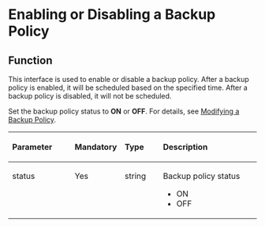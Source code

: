 # Enabling or Disabling a Backup Policy<a name="EN-US_TOPIC_0043410564"></a>

## Function<a name="section63962185"></a>

This interface is used to enable or disable a backup policy. After a backup policy is enabled, it will be scheduled based on the specified time. After a backup policy is disabled, it will not be scheduled.

Set the backup policy status to  **ON**  or  **OFF**. For details, see  [Modifying a Backup Policy](modifying-a-backup-policy.md).

<a name="table49541343124618"></a>
<table><thead align="left"><tr id="row28932175"><th class="cellrowborder" valign="top" width="26.697330266973307%" id="mcps1.1.5.1.1"><p id="p61804813"><a name="p61804813"></a><a name="p61804813"></a>Parameter</p>
</th>
<th class="cellrowborder" valign="top" width="12.968703129687032%" id="mcps1.1.5.1.2"><p id="p40133923"><a name="p40133923"></a><a name="p40133923"></a>Mandatory</p>
</th>
<th class="cellrowborder" valign="top" width="16.35836416358364%" id="mcps1.1.5.1.3"><p id="p14225104112"><a name="p14225104112"></a><a name="p14225104112"></a>Type</p>
</th>
<th class="cellrowborder" valign="top" width="43.97560243975603%" id="mcps1.1.5.1.4"><p id="p29622330"><a name="p29622330"></a><a name="p29622330"></a>Description</p>
</th>
</tr>
</thead>
<tbody><tr id="row50598521"><td class="cellrowborder" valign="top" width="26.697330266973307%" headers="mcps1.1.5.1.1 "><p id="p1895419481468"><a name="p1895419481468"></a><a name="p1895419481468"></a>status</p>
</td>
<td class="cellrowborder" valign="top" width="12.968703129687032%" headers="mcps1.1.5.1.2 "><p id="p6954194884616"><a name="p6954194884616"></a><a name="p6954194884616"></a>Yes</p>
</td>
<td class="cellrowborder" valign="top" width="16.35836416358364%" headers="mcps1.1.5.1.3 "><p id="p14954648194617"><a name="p14954648194617"></a><a name="p14954648194617"></a>string</p>
</td>
<td class="cellrowborder" valign="top" width="43.97560243975603%" headers="mcps1.1.5.1.4 "><p id="p1795474824613"><a name="p1795474824613"></a><a name="p1795474824613"></a>Backup policy status</p>
<a name="ul13954124811463"></a><a name="ul13954124811463"></a><ul id="ul13954124811463"><li>ON</li><li>OFF</li></ul>
</td>
</tr>
</tbody>
</table>

